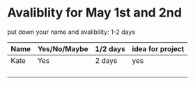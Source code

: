 # Avaliblity for May 1st and 2nd

put down your name and avalibility: 1-2 days 


| Name        | Yes/No/Maybe | 1/2 days| idea for project |
| ----------- |-------------| --------| ----------------|
|  Kate       | Yes          | 2 days  | yes              |
|             |              |         |                  |
|             |              |         |                  |
|             |              |         |                  |
|             |              |         |                  |
